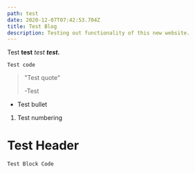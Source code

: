 ```yaml
---
path: test
date: 2020-12-07T07:42:53.704Z
title: Test Blog
description: Testing out functionality of this new website.
---
```

Test **test** *test* ***test.***

`Test code`

> "Test quote"
>
> \-Test

* Test bullet
1. Test numbering
# Test Header

  ```
  Test Block Code
  ```